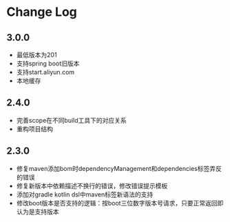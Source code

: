 # Change Log

## 3.0.0

- 最低版本为201
- 支持spring boot旧版本
- 支持start.aliyun.com
- 本地缓存

## 2.4.0

- 完善scope在不同build工具下的对应关系
- 重构项目结构

## 2.3.0

- 修复maven添加bom时dependencyManagement和dependencies标签弄反的错误
- 修复新版本中依赖描述不换行的错误，修改错误提示模板
- 添加对gradle kotlin dsl中maven标签新语法的支持
- 修改boot版本是否支持的逻辑：按boot三位数字版本号请求，只要正常返回即认为是支持版本